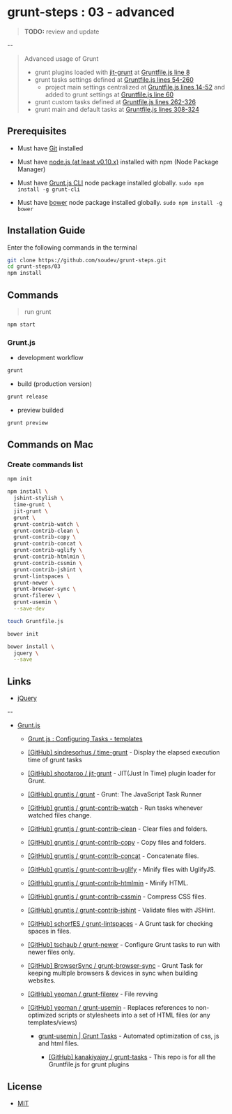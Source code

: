 # grunt-steps : 03 - advanced

> **TODO:** review and update

--

> Advanced usage of Grunt
> - grunt plugins loaded with [jit-grunt](https://github.com/shootaroo/jit-grunt) at [Gruntfile.js line 8](Gruntfile.js#L8)
> - grunt tasks settings defined at [Gruntfile.js lines 54-260](Gruntfile.js#L54-L260)
>   - project main settings centralized at [Gruntfile.js lines 14-52](Gruntfile.js#L14-L52) and added to grunt settings at [Gruntfile.js line 60](Gruntfile.js#L60)
> - grunt custom tasks defined at [Gruntfile.js lines 262-326](Gruntfile.js#L262-L326)
> - grunt main and default tasks at [Gruntfile.js lines 308-324](Gruntfile.js#L308-L324)


## Prerequisites

* Must have [Git](http://git-scm.com/) installed

* Must have [node.js (at least v0.10.x)](http://nodejs.org/) installed with npm (Node Package Manager)

* Must have [Grunt.js CLI](http://gruntjs.com/getting-started#installing-the-cli) node package installed globally.  `sudo npm install -g grunt-cli`

* Must have [bower](http://bower.io/) node package installed globally. `sudo npm install -g bower`


## Installation Guide

Enter the following commands in the terminal

```bash
git clone https://github.com/soudev/grunt-steps.git
cd grunt-steps/03
npm install
```


## Commands

> run grunt

```bash
npm start
```

### Grunt.js

* development workflow

```bash
grunt
```

* build (production version)

```bash
grunt release
```

* preview builded

```bash
grunt preview
```


## Commands on Mac

### Create commands list

```bash
npm init

npm install \
  jshint-stylish \
  time-grunt \
  jit-grunt \
  grunt \
  grunt-contrib-watch \
  grunt-contrib-clean \
  grunt-contrib-copy \
  grunt-contrib-concat \
  grunt-contrib-uglify \
  grunt-contrib-htmlmin \
  grunt-contrib-cssmin \
  grunt-contrib-jshint \
  grunt-lintspaces \
  grunt-newer \
  grunt-browser-sync \
  grunt-filerev \
  grunt-usemin \
  --save-dev

touch Gruntfile.js

bower init

bower install \
  jquery \
  --save
```


## Links

* [jQuery](https://jquery.com/)

--

* [Grunt.js](http://gruntjs.com/)

  * [Grunt.js : Configuring Tasks - templates](http://gruntjs.com/configuring-tasks#templates)

  * [[GitHub] sindresorhus / time-grunt](https://github.com/sindresorhus/time-grunt) - Display the elapsed execution time of grunt tasks

  * [[GitHub] shootaroo / jit-grunt](https://github.com/shootaroo/jit-grunt) - JIT(Just In Time) plugin loader for Grunt.

  * [[GitHub] gruntjs / grunt](https://github.com/gruntjs/grunt) - Grunt: The JavaScript Task Runner

  * [[GitHub] gruntjs / grunt-contrib-watch](https://github.com/gruntjs/grunt-contrib-watch) - Run tasks whenever watched files change.

  * [[GitHub] gruntjs / grunt-contrib-clean](https://github.com/gruntjs/grunt-contrib-clean) - Clear files and folders.

  * [[GitHub] gruntjs / grunt-contrib-copy](https://github.com/gruntjs/grunt-contrib-copy) - Copy files and folders.

  * [[GitHub] gruntjs / grunt-contrib-concat](https://github.com/gruntjs/grunt-contrib-concat) - Concatenate files.

  * [[GitHub] gruntjs / grunt-contrib-uglify](https://github.com/gruntjs/grunt-contrib-uglify) - Minify files with UglifyJS.

  * [[GitHub] gruntjs / grunt-contrib-htmlmin](https://github.com/gruntjs/grunt-contrib-htmlmin) - Minify HTML.

  * [[GitHub] gruntjs / grunt-contrib-cssmin](https://github.com/gruntjs/grunt-contrib-cssmin) - Compress CSS files.

  * [[GitHub] gruntjs / grunt-contrib-jshint](https://github.com/gruntjs/grunt-contrib-jshint) - Validate files with JSHint.

  * [[GitHub] schorfES / grunt-lintspaces](https://github.com/schorfES/grunt-lintspaces) - A Grunt task for checking spaces in files.

  * [[GitHub] tschaub / grunt-newer](https://github.com/tschaub/grunt-newer) - Configure Grunt tasks to run with newer files only.

  * [[GitHub] BrowserSync / grunt-browser-sync](https://github.com/BrowserSync/grunt-browser-sync) - Grunt Task for keeping multiple browsers & devices in sync when building websites.

  * [[GitHub] yeoman / grunt-filerev](https://github.com/yeoman/grunt-filerev) - File revving

  * [[GitHub] yeoman / grunt-usemin](https://github.com/yeoman/grunt-usemin) - Replaces references to non-optimized scripts or stylesheets into a set of HTML files (or any templates/views)

    * [grunt-usemin | Grunt Tasks](http://grunt-tasks.com/grunt-usemin/) - Automated optimization of css, js and html files.

      * [[GitHub] kanakiyajay / grunt-tasks](https://github.com/kanakiyajay/grunt-tasks) - This repo is for all the Gruntfile.js for grunt plugins


## License

- [MIT](../LICENSE)
